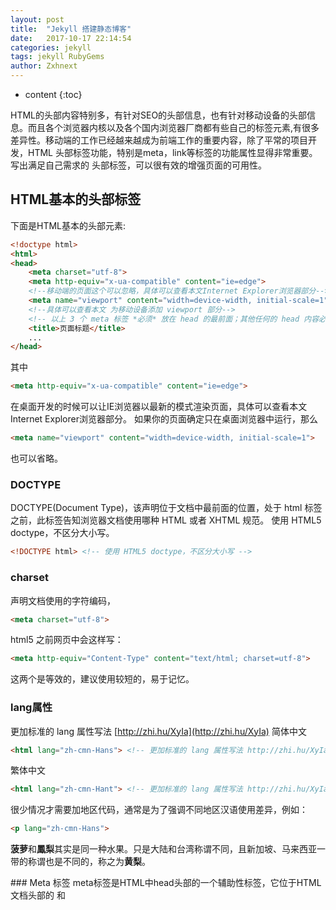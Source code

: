 ```yaml
---
layout: post
title:  "Jekyll 搭建静态博客"
date:   2017-10-17 22:14:54
categories: jekyll
tags: jekyll RubyGems
author: Zxhnext
---
```


* content
{:toc}

HTML的头部内容特别多，有针对SEO的头部信息，也有针对移动设备的头部信息。而且各个浏览器内核以及各个国内浏览器厂商都有些自己的标签元素,有很多差异性。移动端的工作已经越来越成为前端工作的重要内容，除了平常的项目开发，HTML 头部标签功能，特别是meta，link等标签的功能属性显得非常重要。写出满足自己需求的 <head> 头部标签，可以很有效的增强页面的可用性。




## HTML基本的头部标签
下面是HTML基本的头部元素:
```html
<!doctype html>
<html>
<head>
    <meta charset="utf-8">
    <meta http-equiv="x-ua-compatible" content="ie=edge">
    <!--移动端的页面这个可以忽略，具体可以查看本文Internet Explorer浏览器部分-->
    <meta name="viewport" content="width=device-width, initial-scale=1">
    <!--具体可以查看本文 为移动设备添加 viewport 部分-->
    <!-- 以上 3 个 meta 标签 *必须* 放在 head 的最前面；其他任何的 head 内容必须在这些标签的 *后面* -->
    <title>页面标题</title>
    ...
</head>
```
其中
```html
<meta http-equiv="x-ua-compatible" content="ie=edge">
```
在桌面开发的时候可以让IE浏览器以最新的模式渲染页面，具体可以查看本文Internet Explorer浏览器部分。
如果你的页面确定只在桌面浏览器中运行，那么
```html
<meta name="viewport" content="width=device-width, initial-scale=1">
```
也可以省略。
### DOCTYPE
DOCTYPE(Document Type)，该声明位于文档中最前面的位置，处于 html 标签之前，此标签告知浏览器文档使用哪种 HTML 或者 XHTML 规范。
使用 HTML5 doctype，不区分大小写。
```html
<!DOCTYPE html> <!-- 使用 HTML5 doctype，不区分大小写 -->
```
### charset
声明文档使用的字符编码，
```html
<meta charset="utf-8">
```
html5 之前网页中会这样写：
```html
<meta http-equiv="Content-Type" content="text/html; charset=utf-8">
```
这两个是等效的，建议使用较短的，易于记忆。
### lang属性
更加标准的 lang 属性写法 [http://zhi.hu/XyIa](http://zhi.hu/XyIa)
简体中文
```html
<html lang="zh-cmn-Hans"> <!-- 更加标准的 lang 属性写法 http://zhi.hu/XyIa -->
```
繁体中文
```html
<html lang="zh-cmn-Hant"> <!-- 更加标准的 lang 属性写法 http://zhi.hu/XyIa -->
```
很少情况才需要加地区代码，通常是为了强调不同地区汉语使用差异，例如：
```html
<p lang="zh-cmn-Hans">
```
<strong lang="zh-cmn-Hans-CN">菠萝</strong>和<strong lang="zh-cmn-Hant-TW">鳳梨</strong>其实是同一种水果。只是大陆和台湾称谓不同，且新加坡、马来西亚一带的称谓也是不同的，称之为<strong lang="zh-cmn-Hans-SG">黄梨</strong>。
</p>
### Meta 标签
meta标签是HTML中head头部的一个辅助性标签，它位于HTML文档头部的 <head> 和 <title> 标记之间，它提供用户不可见的信息。虽然这部分信息用户不可见，但是其作用非常强大，特别是当今的前端开发工作中，设置合适的meta标签可以大大提升网站页面的可用性。  
桌面端开发中，meta标签通常用来为搜索引擎优化（SEO）及 robots定义页面主题，或者是定义用户浏览器上的cookie；它可以用于鉴别作者，设定页面格式，标注内容提要和关键字；还可以设置页面使其可以根据你定义的时间间隔刷新自己，以及设置RASC内容等级，等等。
移动端开发中，meta标签除了桌面端中的功能设置外，还包括，比如viewport设置，添加到主屏幕图标，标签页颜色等等实用设置。具体可以看后面详细的介绍。
### meta标签分类
meta标签根据属性的不同，可分为两大部分：http-equiv 和 name 属性。
http-equiv：相当于http的文件头作用，它可以向浏览器传回一些有用的信息，以帮助浏览器正确地显示网页内容。
name属性：主要用于描述网页，与之对应的属性值为content，content中的内容主要是便于浏览器，搜索引擎等机器人识别，等等。
推荐使用的meta标签
```html
<!-- 设置文档的字符编码 -->
<meta charset="utf-8">
<meta http-equiv="x-ua-compatible" content="ie=edge">
<meta name="viewport" content="width=device-width, initial-scale=1, shrink-to-fit=no">
<!-- 以上 3 个 meta 标签 *必须* 放在 head 的最前面；其他任何的 head 内容必须在这些标签的 *后面* -->
 
<!-- 允许控制资源的过度加载 -->
<meta http-equiv="Content-Security-Policy" content="default-src 'self'">
<!-- 尽早地放置在文档中 -->
<!-- 仅应用于该标签下的内容 -->
 
<!-- Web 应用的名称（仅当网站被用作为一个应用时才使用）-->
<meta name="application-name" content="应用名称">
 
<!-- 针对页面的简短描述（限制 150 字符）-->
<!-- 在*某些*情况下，该描述是被用作搜索结果展示片段的一部分 -->
<meta name="description" content="一个页面描述">
 
<!-- 控制搜索引擎的抓取和索引行为 -->
<meta name="robots" content="index,follow,noodp"><!-- 所有的搜索引擎 -->
<meta name="googlebot" content="index,follow"><!-- 仅对 Google 有效 -->
 
<!-- 告诉 Google 不显示网站链接的搜索框 -->
<meta name="google" content="nositelinkssearchbox">
 
<!-- 告诉 Google 不提供此页面的翻译 -->
<meta name="google" content="notranslate">
 
<!-- 验证 Google 搜索控制台的所有权 -->
<meta name="google-site-verification" content="verification_token">
 
<!-- 用来命名软件或用于构建网页（如 - WordPress、Dreamweaver）-->
<meta name="generator" content="program">
 
<!-- 关于你的网站主题的简短描述 -->
<meta name="subject" content="你的网站主题">
 
<!-- 非常简短（少于 10 个字）的描述。主要用于学术论文。-->
<meta name="abstract" content="">
 
<!-- 完整的域名或网址 -->
<meta name="url" content="https://example.com/">
 
<meta name="directory" content="submission">
 
<!-- 基于网站内容给出一般的年龄分级 -->
<meta name="rating" content="General">
 
<!-- 允许控制 referrer 信息如何传递 -->
<meta name="referrer" content="never">
 
<!-- 禁用自动检测和格式化可能的电话号码 -->
<meta name="format-detection" content="telephone=no">
 
<!-- 通过设置为 “off” 完全退出 DNS 预取 -->
<meta http-equiv="x-dns-prefetch-control" content="off">
 
<!-- 在客户端存储 cookie，web 浏览器的客户端识别 -->
<meta http-equiv="set-cookie" content="name=value; expires=date; path=url">
 
<!-- 指定要显示在一个特定框架中的页面 -->
<meta http-equiv="Window-Target" content="_value">
 
<!-- 地理标签 -->
<meta name="ICBM" content="latitude, longitude">
<meta name="geo.position" content="latitude;longitude">
<!-- 国家代码 (ISO 3166-1): 强制性, 州代码 (ISO 3166-2): 可选; 如 content="US" / content="US-NY" -->
<meta name="geo.region" content="country[-state]">
<!-- 如 content="New York City" -->
<meta name="geo.placename" content="city/town">
```

## 为移动设备添加 viewport
viewport 可以让布局在移动浏览器上显示的更好。 通常会写
```html
<meta name ="viewport" content ="initial-scale=1, maximum-scale=3, minimum-scale=1, user-scalable=no"> <!-- `width=device-width` 会导致 iPhone 5 添加到主屏后以 WebApp 全屏模式打开页面时出现黑边 http://bigc.at/ios-webapp-viewport-meta.orz -->
```
width=device-width 会导致 iPhone 5 添加到主屏后以 WebApp 全屏模式打开页面时出现黑边(http://bigc.at/ios-webapp-viewport-meta.orz)
content 参数：  
width viewport 宽度(数值/device-width)  
height viewport 高度(数值/device-height)  
initial-scale 初始缩放比例  
maximum-scale 最大缩放比例  
minimum-scale 最小缩放比例  
user-scalable 是否允许用户缩放(yes/no)  
minimal-ui iOS 7.1 beta 2 中新增属性（注意：iOS8 中已经删除），可以在页面加载时最小化上下状态栏。这是一个布尔值，可以直接这样写：
```
<meta name="viewport" content="width=device-width, initial-scale=1, minimal-ui">
```
而如果你的网站不是响应式的，请不要使用 initial-scale 或者禁用缩放。
```
<meta name="viewport" content="width=device-width,user-scalable=yes">
```

适配 iPhone 6 和 iPhone 6plus 则需要写：
```
<meta name="viewport" content="width=375">
<meta name="viewport" content="width=414">
```
大部分 4.7~5 寸的安卓设备的 viewport 宽设为 360px，iPhone 6 上却是 375px，大部分 5.5 寸安卓机器（比如说三星 Note）的 viewport 宽为 400，iPhone 6 plus 上是 414px。
### 百度禁止转码
通过百度手机打开网页时，百度可能会对你的网页进行转码，脱下你的衣服，往你的身上贴狗皮膏药的广告，为此可在 head 内添加
```html
<meta http-equiv="Cache-Control" content="no-siteapp" />
```

## 不推荐的 meta 属性
下面是不推荐使用的 meta 属性，因为它们采用率低，或已弃用：
```html
<!-- 用于声明文档语言，但支持得不是很好。最好使用 <html lang=""> -->
<meta name="language" content="en">
 
<!-- Google 无视 & Bing 认为垃圾的指示器 -->
<meta name="keywords" content="你,关键字,在这里,不使用空格,而用逗号进行分隔">
<!-- 目前没有在任何搜索引擎中使用过的声明 -->
<meta name="revised" content="Sunday, July 18th, 2010, 5:15 pm">
 
<!-- 为垃圾邮件机器人收获 email 地址提供了一种简单的方式 -->
<meta name="reply-to" content="email@example.com">
 
<!-- 最好使用 <link rel="author"> 或 humans.txt 文件 -->
<meta name="author" content="name, email@example.com">
<meta name="designer" content="">
<meta name="owner" content="">
 
<!-- 告诉搜索机器人一段时间后重新访问该网页。这不支持，因为大多数搜索引擎使用随机时间间隔来重新抓取网页 -->
<meta name="revisit-after" content="7 days">
 
<!-- 在一段时间后将用户重定向到新的 URL -->
<!-- W3C 建议不要使用该标签。Google 建议使用服务器端的 301 重定向。-->
<meta http-equiv="refresh" content="300; url=https://example.com/">
 
<!-- 描述网站的主题 -->
<meta name="topic" content="">
 
<!-- 公司概要或网站目的 -->
<meta name="summary" content="">
 
<!-- 一个已废弃的标签，和关键词 meta 标签的作用相同 -->
<meta name="classification" content="business">
 
<!-- 是否是相同的 URL，年代久远且不支持 -->
<meta name="identifier-URL" content="https://example.com/">
 
<!-- 和关键词标签类似的功能 -->
<meta name="category" content="">
 
<!-- 确保你的网站在所有国家和语言中都能显示 -->
<meta name="coverage" content="Worldwide">
 
<!-- 和 coverage 标签相同 -->
<meta name="distribution" content="Global">
 
<!-- 控制在互联网上哪些用户可以访问 -->
<meta http-equiv="Pics-label" content="value"> 
 
<!-- 缓存控制 -->
<!-- 最好在服务器端配置缓存控制 -->
<meta http-equiv="Expires" content="0">
<meta http-equiv="Pragma" content="no-cache">
<meta http-equiv="Cache-Control" content="no-cache">
```
## link 标签
说到 link 标签，估计大家的第一反应和我一样，就是引入外部CSS样式文件的，不错，这是 link 标签最最常用的功能。不过它还有很多别的用处，比如这是浏览器 favicon 图标，touch图标等等。
```
<!-- 有助于防止出现内容重复的问题 -->
<link rel="canonical" href="https://example.com/2010/06/9-things-to-do-before-entering-social-media.html">
 
<!-- 之前用于包含 icon 链接，但已被废弃并不再使用 -->
<link rel="shortlink" href="https://example.com/?p=42">
 
<!-- 链接到当前文档的一个 AMP HTML 版本 -->
<link rel="amphtml" href="https://example.com/path/to/amp-version.html">
 
<!-- 表明一个 CSS 样式表 -->
<link rel="stylesheet" href="https://example.com/styles.css">
 
<!-- 链接到一个指定 Web 应用程序“安装”证书的 JSON 文件 -->
<link rel="manifest" href="manifest.json">
 
<!-- 链接到文档的作者 -->
<link rel="author" href="humans.txt">
 
<!-- 指向一个适用于链接内容的版权申明 -->
<link rel="copyright" href="copyright.html">
 
<!-- 给出可能的你的另一种语言的文档位置参考 -->
<link rel="alternate" href="https://es.example.com/" hreflang="es">
 
<!-- 提供了关于作者或其他人的信息 -->
<link rel="me" href="https://google.com/profiles/thenextweb" type="text/html">
<link rel="me" href="mailto:name@example.com">
<link rel="me" href="sms:+15035550125">
 
<!-- 链接到一个文档，包含当前文档的一个归档链接 -->
<link rel="archives" href="https://example.com/2003/05/" title="May 2003">
 
<!-- 链接到层次结构中的顶级资源 -->
<link rel="index" href="https://example.com/" title="DeWitt Clinton">
 
<!-- 给出该文档的起点 -->
<link rel="start" href="https://example.com/photos/pattern_recognition_1_about/" title="Pattern Recognition 1">
 
<!-- 引导当前文档的前述资源序列 -->
<link rel="prev" href="https://example.com/opensearch/opensearch-and-openid-a-sure-way-to-get-my-attention/" title="OpenSearch and OpenID? A sure way to get my attention.">
 
<!-- 给出一个自我参考 - 当文档有多个可能的参考时非常有用 -->
<link rel="self" type="application/atom+xml" href="https://example.com/atomFeed.php?page=3">
 
<!-- 分别是在一系列文件中的第一个、下一个、上一个和最后一个 -->
<link rel="first" href="https://example.com/atomFeed.php">
<link rel="next" href="https://example.com/atomFeed.php?page=4">
<link rel="previous" href="https://example.com/atomFeed.php?page=2">
<link rel="last" href="https://example.com/atomFeed.php?page=147">
 
<!-- 当使用第三方服务来维护 blog 时使用 -->
<link rel="EditURI" href="https://example.com/xmlrpc.php?rsd" type="application/rsd+xml" title="RSD">
 
<!-- 当另一个 WordPress 博客链接到你的 WordPress 博客或文章时形成一个自动化的评论 -->
<link rel="pingback" href="https://example.com/xmlrpc.php">
 
<!-- 当你在自己的页面上链接到一个 url 时通知它 -->
<link rel="webmention" href="https://example.com/webmention">
 
<!-- 加载一个外部的 HTML 文件到当前 HTML 文件中 -->
<link rel="import" href="component.html">
 
<!-- 打开搜索 -->
<link rel="search" href="/open-search.xml" type="application/opensearchdescription+xml" title="Search Title">
 
<!-- Feeds -->
<link rel="alternate" href="https://feeds.feedburner.com/example" type="application/rss+xml" title="RSS">
<link rel="alternate" href="https://example.com/feed.atom" type="application/atom+xml" title="Atom 0.3">
 
<!-- 预取，预载，预浏览 -->
<link rel="dns-prefetch" href="//example.com/">
<link rel="preconnect" href="https://www.example.com/">
<link rel="prefetch" href="https://www.example.com/">
<link rel="prerender" href="https://example.com/">
<link rel="preload" href="image.png" as="image">
<!-- 更多信息：https://css-tricks.com/prefetching-preloading-prebrowsing/ -->
具体说明查看：https://css-tricks.com/prefetching-preloading-prebrowsing/
rss订阅
<link rel="alternate" type="application/rss+xml" title="RSS" href="/rss.xml" /> <!-- 添加 RSS 订阅 -->
不推荐的link标签
以下是不推荐使用的链接关系：
<link rel="shortcut icon" href="path/to/favicon.ico">
 
<!-- 没有用的, 专有的和错误的, 详见 https://groups.google.com/a/chromium.org/forum/#!msg/blink-dev/Y_2eFRh9BOs/gULYapoRBwAJ -->
<link rel="subresource" href="styles.css">
具体说明查看：https://groups.google.com/a/chromium.org/forum/#!msg/blink-dev/Y_2eFRh9BOs/gULYapoRBwAJ
favicon 图标
IE 11, Chrome, Firefox, Safari, Opera支持<link>形式设置：
<link rel="icon" href="path/to/favicon-16.png" sizes="16x16" type="image/png">
<link rel="icon" href="path/to/favicon-32.png" sizes="32x32" type="image/png">
<link rel="icon" href="path/to/favicon-48.png" sizes="48x48" type="image/png">
<link rel="icon" href="path/to/favicon-62.png" sizes="62x62" type="image/png">
<link rel="icon" href="path/to/favicon-192.png" sizes="192x192" type="image/png">
```
注意：对于IE 10及以下版本不支持<link>形式设置，只通过将命名为favicon.ico的文件放置在网站根目录中实现。